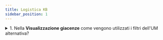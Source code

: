 ```yaml
---
title: Logistica KB
sidebar_position: 1
---
```



<details>

  <summary>1. Nella <b>Visualizzazione giacenze</b> come vengono utilizzati i filtri dell'UM alternativa?</summary>
  
Questo filtro viene utilizzato nel caso in cui il cliente abitualmente cambi il fattore di conversione degli articoli per svariati motivi.
Il filtro <b>somma dei movimenti</b> considera l'UM alternativa come somma dei movimenti di carico/scarico effettuati e prende come valori i valori presenti nelle registrazioni di magazzino.
Il filtro <b>fattore di conversione</b> effettua invece un ricalcolo per tutti i movimenti andando ad inserire il fattore di conversione attivo al momento della ricerca e quindi ignorando il valore interno alle registrazioni di magazzino e inserendo la nuova conversione in base al nuovo fattore.

</details>